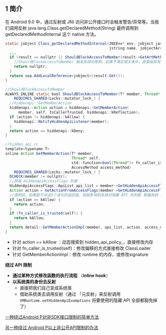 ## 1 简介

在 Android 9.0 中，通过反射或 JNI 访问非公开接口时会触发警告/异常等。当我们调用反射 java.lang.Class.getDeclaredMethod(String) 最终调用到  getDeclaredMethodInternal 这个 native 方法。

```java
static jobject Class_getDeclaredMethodInternal(JNIEnv* env, jobject javaThis,
                                               jstring name, jobjectArray args) {
  ...
  if (result == nullptr || ShouldBlockAccessToMember(result->GetArtMethod(), soa.Self())) {
    //ShouldBlockAccessToMember 触发系统的限制，如果不满足相关条件，直接抛异常。 
    return nullptr;
  }
  return soa.AddLocalReference<jobject>(result.Get());
}

//ShouldBlockAccessToMember
ALWAYS_INLINE static bool ShouldBlockAccessToMember(T* member, Thread* self)
    REQUIRES_SHARED(Locks::mutator_lock_) {
  //hiddenapi::GetMemberAction 
  hiddenapi::Action action = hiddenapi::GetMemberAction(
      member, self, IsCallerTrusted, hiddenapi::kReflection);
  if (action != hiddenapi::kAllow) {
    hiddenapi::NotifyHiddenApiListener(member);
  }
  return action == hiddenapi::kDeny;
}

//hidden_api.cc 
template<typename T>
inline Action GetMemberAction(T* member,
                              Thread* self,
                              std::function<bool(Thread*)> fn_caller_is_trusted,
                              AccessMethod access_method)
    REQUIRES_SHARED(Locks::mutator_lock_) {
  DCHECK(member != nullptr);
  //获取 HiddenApiAccessFlags 列表  
  HiddenApiAccessFlags::ApiList api_list = member->GetHiddenApiAccessFlags();
  Action action = GetActionFromAccessFlags(member->GetHiddenApiAccessFlags());
  //很明显，如果能干涉这3个语句的返回值，就能影响到系统对隐藏 API 的判断 欺骗系统 绕过限制。
  if (action == kAllow) {
    return action;
  }
  if (fn_caller_is_trusted(self)) {
    return kAllow;
  }
  return detail::GetMemberActionImpl(member, api_list, action, access_method);
}
```

* 针对 action == kAllow ：动态搜索到 hidden_api_policy_，直接修改内存
* 针对 fn_caller_is_trusted(self)：修改偏移的方式直接修改 ClassLoader
* 针对 GetMemberActionImpl：修改 runtime 的内存，或修改signature

**绕过 API 限制**

* **通过某种方式修改函数的执行流程** （**inline hook**）
* **以系统类的身份去反射**
  * 直接把我们自己变成系统类
  * 借助系统类去调用反射（通过 「元反射」来反射调用 `VMRuntime.setHiddenApiExemptions` 将要使用的隐藏 API 全部都豁免掉了）

[一种绕过Android P对非SDK接口限制的简单方法](http://weishu.me/2018/06/07/free-reflection-above-android-p/)

[另一种绕过 Android P以上非公开API限制的办法](http://weishu.me/2019/03/16/another-free-reflection-above-android-p/)

